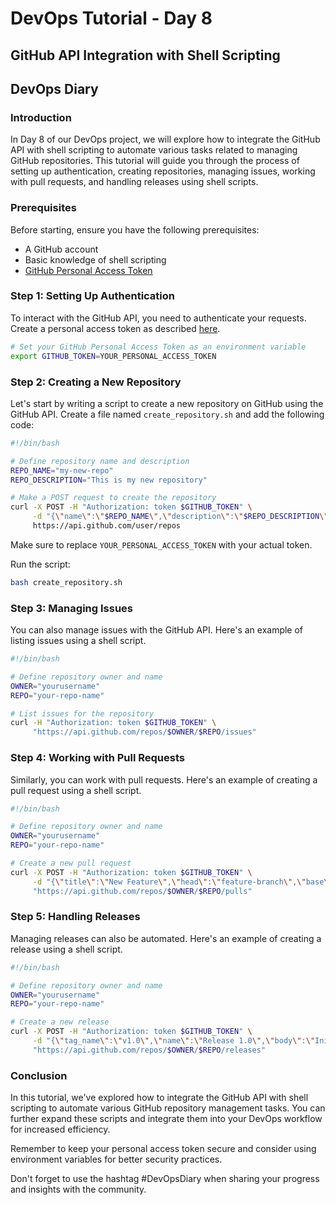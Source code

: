 # DevOps Tutorial - Day 8
## GitHub API Integration with Shell Scripting
## DevOps Diary 

### Introduction
In Day 8 of our DevOps project, we will explore how to integrate the GitHub API with shell scripting to automate various tasks related to managing GitHub repositories. This tutorial will guide you through the process of setting up authentication, creating repositories, managing issues, working with pull requests, and handling releases using shell scripts.

### Prerequisites
Before starting, ensure you have the following prerequisites:
- A GitHub account
- Basic knowledge of shell scripting
- [GitHub Personal Access Token](https://docs.github.com/en/authentication/keeping-your-account-and-data-secure/creating-a-personal-access-token)

### Step 1: Setting Up Authentication
To interact with the GitHub API, you need to authenticate your requests. Create a personal access token as described [here](https://docs.github.com/en/authentication/keeping-your-account-and-data-secure/creating-a-personal-access-token).

```bash
# Set your GitHub Personal Access Token as an environment variable
export GITHUB_TOKEN=YOUR_PERSONAL_ACCESS_TOKEN
```

### Step 2: Creating a New Repository
Let's start by writing a script to create a new repository on GitHub using the GitHub API. Create a file named `create_repository.sh` and add the following code:

```bash
#!/bin/bash

# Define repository name and description
REPO_NAME="my-new-repo"
REPO_DESCRIPTION="This is my new repository"

# Make a POST request to create the repository
curl -X POST -H "Authorization: token $GITHUB_TOKEN" \
     -d "{\"name\":\"$REPO_NAME\",\"description\":\"$REPO_DESCRIPTION\"}" \
     https://api.github.com/user/repos
```

Make sure to replace `YOUR_PERSONAL_ACCESS_TOKEN` with your actual token.

Run the script:
```bash
bash create_repository.sh
```

### Step 3: Managing Issues
You can also manage issues with the GitHub API. Here's an example of listing issues using a shell script.

```bash
#!/bin/bash

# Define repository owner and name
OWNER="yourusername"
REPO="your-repo-name"

# List issues for the repository
curl -H "Authorization: token $GITHUB_TOKEN" \
     "https://api.github.com/repos/$OWNER/$REPO/issues"
```

### Step 4: Working with Pull Requests
Similarly, you can work with pull requests. Here's an example of creating a pull request using a shell script.

```bash
#!/bin/bash

# Define repository owner and name
OWNER="yourusername"
REPO="your-repo-name"

# Create a new pull request
curl -X POST -H "Authorization: token $GITHUB_TOKEN" \
     -d "{\"title\":\"New Feature\",\"head\":\"feature-branch\",\"base\":\"main\"}" \
     "https://api.github.com/repos/$OWNER/$REPO/pulls"
```

### Step 5: Handling Releases
Managing releases can also be automated. Here's an example of creating a release using a shell script.

```bash
#!/bin/bash

# Define repository owner and name
OWNER="yourusername"
REPO="your-repo-name"

# Create a new release
curl -X POST -H "Authorization: token $GITHUB_TOKEN" \
     -d "{\"tag_name\":\"v1.0\",\"name\":\"Release 1.0\",\"body\":\"Initial release\"}" \
     "https://api.github.com/repos/$OWNER/$REPO/releases"
```

### Conclusion
In this tutorial, we've explored how to integrate the GitHub API with shell scripting to automate various GitHub repository management tasks. You can further expand these scripts and integrate them into your DevOps workflow for increased efficiency.

Remember to keep your personal access token secure and consider using environment variables for better security practices.

Don't forget to use the hashtag #DevOpsDiary when sharing your progress and insights with the community.

